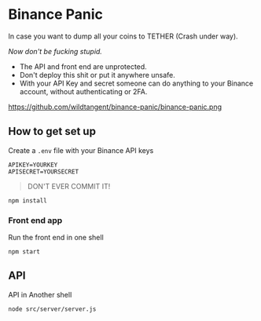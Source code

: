 # Binance Panic

In case you want to dump all your coins to TETHER (Crash under way).

*Now don't be fucking stupid.*

* The API and front end are unprotected.
* Don't deploy this shit or put it anywhere unsafe.
* With your API Key and secret someone can do anything to your Binance account, without authenticating or 2FA.

https://github.com/wildtangent/binance-panic/binance-panic.png


## How to get set up

Create a `.env` file with your Binance API keys

```
APIKEY=YOURKEY
APISECRET=YOURSECRET
```

> DON'T EVER COMMIT IT!


```shell
npm install
```

### Front end app

Run the front end in one shell

```shell
npm start
```

## API

API in Another shell

```shell
node src/server/server.js
```